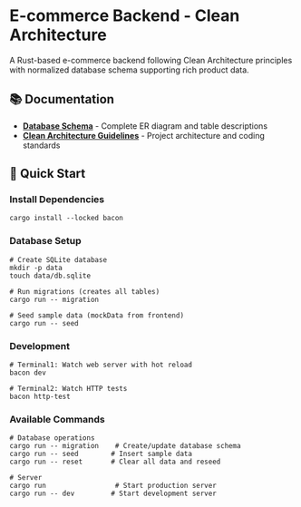 # E-commerce Backend - Clean Architecture

A Rust-based e-commerce backend following Clean Architecture principles with normalized database schema supporting rich product data.

## 📚 Documentation

- **[Database Schema](docs/database-schema.md)** - Complete ER diagram and table descriptions
- **[Clean Architecture Guidelines](docs/ARCHITECTURE.md)** - Project architecture and coding standards

## 🚀 Quick Start

### Install Dependencies

```shell
cargo install --locked bacon
```

### Database Setup

```shell
# Create SQLite database
mkdir -p data
touch data/db.sqlite

# Run migrations (creates all tables)
cargo run -- migration

# Seed sample data (mockData from frontend)
cargo run -- seed
```

### Development

```shell
# Terminal1: Watch web server with hot reload
bacon dev

# Terminal2: Watch HTTP tests
bacon http-test
```

### Available Commands

```shell
# Database operations
cargo run -- migration    # Create/update database schema
cargo run -- seed        # Insert sample data
cargo run -- reset       # Clear all data and reseed

# Server
cargo run                 # Start production server
cargo run -- dev         # Start development server
```
